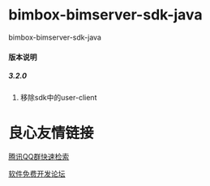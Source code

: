 # bimbox-bimserver-sdk-java

bimbox-bimserver-sdk-java

#### 版本说明

##### 3.2.0
1. 移除sdk中的user-client



 # 良心友情链接

[腾讯QQ群快速检索](http://u.720life.cn/s/8cf73f7c)

[软件免费开发论坛](http://u.720life.cn/s/bbb01dc0)